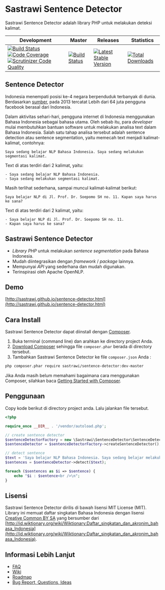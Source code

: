 Sastrawi Sentence Detector
==========================

Sastrawi Sentence Detector adalah library PHP untuk melakukan deteksi kalimat.


| Development | Master | Releases | Statistics |
| ----------- | ------ | -------- | ---------- |
| [![Build Status](https://travis-ci.org/sastrawi/sentence-detector.svg?branch=development)](https://travis-ci.org/sastrawi/sentence-detector) [![Code Coverage](https://scrutinizer-ci.com/g/sastrawi/sentence-detector/badges/coverage.png?b=development)](https://scrutinizer-ci.com/g/sastrawi/sentence-detector/?branch=development) [![Scrutinizer Code Quality](https://scrutinizer-ci.com/g/sastrawi/sentence-detector/badges/quality-score.png?b=development)](https://scrutinizer-ci.com/g/sastrawi/sentence-detector/?branch=development) | [![Build Status](https://travis-ci.org/sastrawi/sentence-detector.svg?branch=master)](https://travis-ci.org/sastrawi/sentence-detector) | [![Latest Stable Version](https://poser.pugx.org/sastrawi/sentence-detector/v/stable.png)](https://packagist.org/packages/sastrawi/sentence-detector) | [![Total Downloads](https://poser.pugx.org/sastrawi/sentence-detector/downloads.png)](https://packagist.org/packages/sastrawi/sentence-detector) |


Sentence Detector
-----------------

Indonesia menempati posisi ke-4 negara berpenduduk terbanyak di dunia. Berdasarkan [sumber](http://www.thejakartapost.com/news/2013/06/18/facebook-has-64m-active-indonesian-users.html), pada 2013 tercatat Lebih dari 64 juta pengguna facebook berasal dari Indonesia.

Dalam aktivitas sehari-hari, pengguna internet di Indonesia menggunakan Bahasa Indonesia sebagai bahasa utama. Oleh sebab itu, para _developer_ mulai membutuhkan bantuan software untuk melakukan analisa text dalam Bahasa Indonesia. Salah satu tahap analisa tersebut adalah sentence detection atau sentence segmentation, yaitu memecah text menjadi kalimat-kalimat, contohnya:

    Saya sedang belajar NLP Bahasa Indonesia. Saya sedang melakukan segmentasi kalimat.

Text di atas terdiri dari 2 kalimat, yaitu:

    - Saya sedang belajar NLP Bahasa Indonesia.
    - Saya sedang melakukan segmentasi kalimat.

Masih terlihat sederhana, sampai muncul kalimat-kalimat berikut:

    Saya belajar NLP di Jl. Prof. Dr. Soepomo SH no. 11. Kapan saya harus ke sana?

Text di atas terdiri dari 2 kalimat, yaitu:

    - Saya belajar NLP di Jl. Prof. Dr. Soepomo SH no. 11.
    - Kapan saya harus ke sana?


Sastrawi Sentence Detector
--------------------------

- _Library PHP_ untuk melakukan _sentence segmentation_ pada Bahasa Indonesia.
- Mudah diintegrasikan dengan _framework_ / _package_ lainnya.
- Mempunyai _API_ yang sederhana dan mudah digunakan.
- Terinspirasi oleh Apache OpenNLP.


Demo
----
[http://sastrawi.github.io/sentence-detector.html](http://sastrawi.github.io/sentence-detector.html)


Cara Install
-------------

Sastrawi Sentence Detector dapat diinstall dengan [Composer](https://getcomposer.org).

1. Buka terminal (command line) dan arahkan ke directory project Anda.
2. [Download Composer](https://getcomposer.org/download/) sehingga file `composer.phar` berada di directory tersebut.
3. Tambahkan Sastrawi Sentence Detector ke file `composer.json` Anda :

```bash
php composer.phar require sastrawi/sentence-detector:dev-master
```

Jika Anda masih belum memahami bagaimana cara menggunakan Composer, silahkan baca [Getting Started with Composer](https://getcomposer.org/doc/00-intro.md).


Penggunaan
-----------

Copy kode berikut di directory project anda. Lalu jalankan file tersebut.

```php
<?php

require_once __DIR__ . '/vendor/autoload.php';

// create sentence detector
$sentenceDetectorFactory = new \Sastrawi\SentenceDetector\SentenceDetectorFactory();
$sentenceDetector = $sentenceDetectorFactory->createSentenceDetector();

// detect sentence
$text = 'Saya belajar NLP Bahasa Indonesia. Saya sedang belajar melakukan segmentasi kalimat.';
$sentences = $sentenceDetector->detect($text);

foreach ($sentences as $i => $sentence) {
    echo "$i : $sentence<br />\n";
}

```

Lisensi
--------

Sastrawi Sentence Detector dirilis di bawah lisensi MIT License (MIT).
Library ini memuat daftar singkatan Bahasa Indonesia dengan lisensi [Creative Common BY SA](https://creativecommons.org/licenses/by-sa/3.0/deed.id) yang bersumber dari [http://id.wiktionary.org/wiki/Wiktionary:Daftar_singkatan_dan_akronim_bahasa_Indonesia](http://id.wiktionary.org/wiki/Wiktionary:Daftar_singkatan_dan_akronim_bahasa_Indonesia).


Informasi Lebih Lanjut
----------------------

- [FAQ](https://github.com/sastrawi/sentence-detector/wiki/FAQ)
- [Wiki](https://github.com/sastrawi/sentence-detector/wiki)
- [Roadmap](https://github.com/sastrawi/sentence-detector/issues/milestones)
- [Bug Report, Questions, Ideas](https://github.com/sastrawi/sentence-detector/issues)
